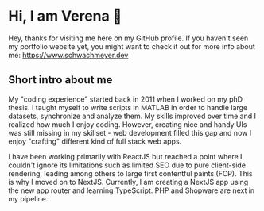# Hi, I am Verena 👋

Hey, thanks for visiting me here on my GitHub profile. If you haven't seen my portfolio website yet, you might want to check it out for more info about me: https://www.schwachmeyer.dev

## Short intro about me

My "coding experience" started back in 2011 when I worked on my phD thesis. I taught myself to write scripts in MATLAB in order to handle large datasets, synchronize and analyze them. My skills improved over time and I realized how much I enjoy coding. However, creating nice and handy UIs was still missing in my skillset - web development filled this gap and now I enjoy "crafting" different kind of full stack web apps. 

I have been working primarily with ReactJS but reached a point where I couldn't ignore its limitations such as limited SEO due to pure client-side rendering, leading among others to large first contentful paints (FCP). 
This is why I moved on to NextJS. Currently, I am creating a NextJS app using the new app router and learning TypeScript. PHP and Shopware are next in my pipeline.


 


